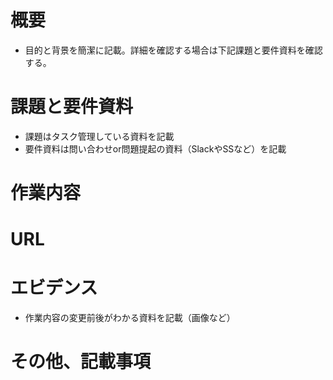 # 概要
- 目的と背景を簡潔に記載。詳細を確認する場合は下記課題と要件資料を確認する。

# 課題と要件資料
- 課題はタスク管理している資料を記載
- 要件資料は問い合わせor問題提起の資料（SlackやSSなど）を記載

# 作業内容

# URL

# エビデンス
- 作業内容の変更前後がわかる資料を記載（画像など）

# その他、記載事項
